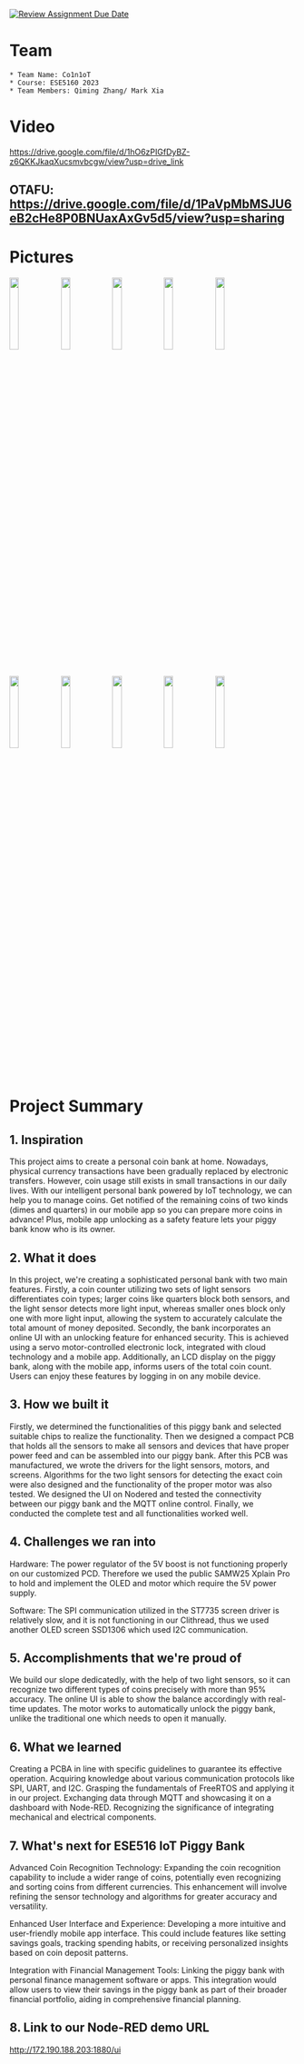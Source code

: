 [![Review Assignment Due Date](https://classroom.github.com/assets/deadline-readme-button-24ddc0f5d75046c5622901739e7c5dd533143b0c8e959d652212380cedb1ea36.svg)](https://classroom.github.com/a/2yGso8Cl)
# Team
    * Team Name: Co1n1oT
    * Course: ESE5160 2023
    * Team Members: Qiming Zhang/ Mark Xia
# Video

https://drive.google.com/file/d/1hO6zPIGfDyBZ-z6QKKJkaqXucsmvbcgw/view?usp=drive_link
## OTAFU: https://drive.google.com/file/d/1PaVpMbMSJU6eB2cHe8P0BNUaxAxGv5d5/view?usp=sharing

# Pictures

<img src="https://github.com/ese5160/a14-final-submission-group-co1n1ot/assets/148792076/8fe135d6-f083-4530-a764-15494abd74f3" width="18%"></img><img src="https://github.com/ese5160/a14-final-submission-group-co1n1ot/assets/148792076/ae81090d-d764-4c65-a1b7-795b9e52543d" width="18%"></img><img src="https://github.com/ese5160/a14-final-submission-group-co1n1ot/assets/148792076/a23f4f5a-869e-4525-9987-d8ec7caccea7" width="18%"></img><img src="https://github.com/ese5160/a14-final-submission-group-co1n1ot/assets/148792076/e924025c-a6c5-443b-8f09-8dce25170e36" width="18%"></img><img src="https://github.com/ese5160/a14-final-submission-group-co1n1ot/assets/148792076/423a7d79-e656-44c9-bd99-6fdd94e680de" width="18%"></img><img src="https://github.com/ese5160/a14-final-submission-group-co1n1ot/assets/148792076/6eee205a-2b36-4377-8e0b-e1f90137d00c" width="18%"></img><img src="https://github.com/ese5160/a14-final-submission-group-co1n1ot/assets/148792076/2d5ad9dc-5214-42f4-8871-79f8fb80b70a" width="18%"></img><img src="https://github.com/ese5160/a14-final-submission-group-co1n1ot/assets/148792076/cb6c3313-38df-4215-a89b-583613a4f34f" width="18%"></img><img src="https://github.com/ese5160/a14-final-submission-group-co1n1ot/assets/148792076/6157aeb0-c890-476c-af7d-531c57d58670" width="18%"></img><img src="https://github.com/ese5160/a14-final-submission-group-co1n1ot/assets/148792076/57381f08-119a-4935-b475-3e374af47bb7" width="18%"></img>

# Project Summary
## 1. Inspiration

This project aims to create a personal coin bank at home. Nowadays, physical currency transactions have been gradually replaced by electronic transfers. However, coin usage still exists in small transactions in our daily lives. With our intelligent personal bank powered by IoT technology, we can help you to manage coins. Get notified of the remaining coins of two kinds (dimes and quarters) in our mobile app so you can prepare more coins in advance! Plus, mobile app unlocking as a safety feature lets your piggy bank know who is its owner.

## 2. What it does

In this project, we're creating a sophisticated personal bank with two main features. Firstly, a coin counter utilizing two sets of light sensors differentiates coin types; larger coins like quarters block both sensors, and the light sensor detects more light input, whereas smaller ones block only one with more light input, allowing the system to accurately calculate the total amount of money deposited. Secondly, the bank incorporates an online UI with an unlocking feature for enhanced security. This is achieved using a servo motor-controlled electronic lock, integrated with cloud technology and a mobile app. Additionally, an LCD display on the piggy bank, along with the mobile app, informs users of the total coin count. Users can enjoy these features by logging in on any mobile device.

## 3. How we built it

Firstly, we determined the functionalities of this piggy bank and selected suitable chips to realize the functionality.
Then we designed a compact PCB that holds all the sensors to make all sensors and devices that have proper power feed and can be assembled into our piggy bank.
After this PCB was manufactured, we wrote the drivers for the light sensors, motors, and screens.
Algorithms for the two light sensors for detecting the exact coin were also designed and the functionality of the proper motor was also tested.
We designed the UI on Nodered and tested the connectivity between our piggy bank and the MQTT online control.
Finally, we conducted the complete test and all functionalities worked well.

## 4. Challenges we ran into

Hardware:
The power regulator of the 5V boost is not functioning properly on our customized PCD. Therefore we used the public SAMW25 Xplain Pro to hold and implement the OLED and motor which require the 5V power supply.

Software:
The SPI communication utilized in the ST7735 screen driver is relatively slow, and it is not functioning in our Clithread, thus we used another OLED screen SSD1306 which used I2C communication.

## 5. Accomplishments that we're proud of

We build our slope dedicatedly, with the help of two light sensors, so it can recognize two different types of coins precisely with more than 95% accuracy.
The online UI is able to show the balance accordingly with real-time updates.
The motor works to automatically unlock the piggy bank, unlike the traditional one which needs to open it manually.

## 6. What we learned

Creating a PCBA in line with specific guidelines to guarantee its effective operation.
Acquiring knowledge about various communication protocols like SPI, UART, and I2C.
Grasping the fundamentals of FreeRTOS and applying it in our project.
Exchanging data through MQTT and showcasing it on a dashboard with Node-RED.
Recognizing the significance of integrating mechanical and electrical components.

## 7. What's next for ESE516 IoT Piggy Bank

Advanced Coin Recognition Technology: Expanding the coin recognition capability to include a wider range of coins, potentially even recognizing and sorting coins from different currencies. This enhancement will involve refining the sensor technology and algorithms for greater accuracy and versatility.

Enhanced User Interface and Experience: Developing a more intuitive and user-friendly mobile app interface. This could include features like setting savings goals, tracking spending habits, or receiving personalized insights based on coin deposit patterns.

Integration with Financial Management Tools: Linking the piggy bank with personal finance management software or apps. This integration would allow users to view their savings in the piggy bank as part of their broader financial portfolio, aiding in comprehensive financial planning.


## 8. Link to our Node-RED demo URL

http://172.190.188.203:1880/ui
